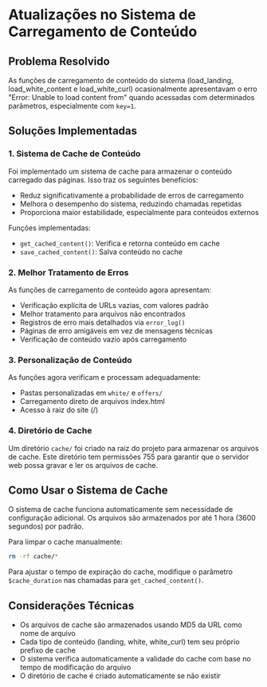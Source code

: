 # Atualizações no Sistema de Carregamento de Conteúdo

## Problema Resolvido

As funções de carregamento de conteúdo do sistema (load_landing,
load_white_content e load_white_curl) ocasionalmente apresentavam o erro "Error:
Unable to load content from" quando acessadas com determinados parâmetros,
especialmente com `key=1`.

## Soluções Implementadas

### 1. Sistema de Cache de Conteúdo

Foi implementado um sistema de cache para armazenar o conteúdo carregado das
páginas. Isso traz os seguintes benefícios:

- Reduz significativamente a probabilidade de erros de carregamento
- Melhora o desempenho do sistema, reduzindo chamadas repetidas
- Proporciona maior estabilidade, especialmente para conteúdos externos

Funções implementadas:

- `get_cached_content()`: Verifica e retorna conteúdo em cache
- `save_cached_content()`: Salva conteúdo no cache

### 2. Melhor Tratamento de Erros

As funções de carregamento de conteúdo agora apresentam:

- Verificação explícita de URLs vazias, com valores padrão
- Melhor tratamento para arquivos não encontrados
- Registros de erro mais detalhados via `error_log()`
- Páginas de erro amigáveis em vez de mensagens técnicas
- Verificação de conteúdo vazio após carregamento

### 3. Personalização de Conteúdo

As funções agora verificam e processam adequadamente:

- Pastas personalizadas em `white/` e `offers/`
- Carregamento direto de arquivos index.html
- Acesso à raiz do site (/)

### 4. Diretório de Cache

Um diretório `cache/` foi criado na raiz do projeto para armazenar os arquivos
de cache. Este diretório tem permissões 755 para garantir que o servidor web
possa gravar e ler os arquivos de cache.

## Como Usar o Sistema de Cache

O sistema de cache funciona automaticamente sem necessidade de configuração
adicional. Os arquivos são armazenados por até 1 hora (3600 segundos) por
padrão.

Para limpar o cache manualmente:

```bash
rm -rf cache/*
```

Para ajustar o tempo de expiração do cache, modifique o parâmetro
`$cache_duration` nas chamadas para `get_cached_content()`.

## Considerações Técnicas

- Os arquivos de cache são armazenados usando MD5 da URL como nome de arquivo
- Cada tipo de conteúdo (landing, white, white_curl) tem seu próprio prefixo de
  cache
- O sistema verifica automaticamente a validade do cache com base no tempo de
  modificação do arquivo
- O diretório de cache é criado automaticamente se não existir
